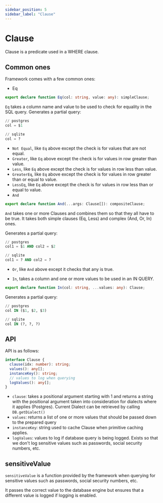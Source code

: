 ```yaml
---
sidebar_position: 5
sidebar_label: "Clause"
---
```


# Clause

Clause is a predicate used in a WHERE clause.

## Common ones

Framework comes with a few common ones:

* Eq

```ts
export declare function Eq(col: string, value: any): simpleClause;
```

`Eq` takes a column name and value to be used to check for equality in the SQL query. Generates a partial query:

```sql
// postgres
col = $1

// sqlite
col = ?
```

* `Not Equal`, like `Eq` above except the check is for values that are not equal.
* `Greater`, like `Eq` above except the check is for values in row greater than value.
* `Less`, like `Eq` above except the check is for values in row less than value.
* `GreaterEq`, like `Eq` above except the check is for values in row greater than or equal to value.
* `LessEq`, like `Eq` above except the check is for values in row less than or equal to value.
* `And`

```ts
export declare function And(...args: Clause[]): compositeClause;
```

`And` takes one or more Clauses and combines them so that they all have to be true. It takes both simple clauses (Eq, Less) and complex (And, Or, In) ones.

Generates a partial query:

```sql
// postgres
col1 = $1 AND col2 = $2

// sqlite
col1 = ? AND col2 = ?
```

* `Or`, like `And` above except it checks that any is true.

* `In`, takes a column and one or more values to be used in an IN QUERY.

```ts
export declare function In(col: string, ...values: any): Clause;
```

Generates a partial query:

```sql
// postgres
col IN ($1, $2, $3)

// sqlite
col IN (?, ?, ?)
```

## API

API is as follows:

```ts
interface Clause {
  clause(idx: number): string;
  values(): any[];
  instanceKey(): string;
  // values to log when querying
  logValues(): any[];
}
```

* `clause`: takes a positional argument starting with 1 and returns a string with the positional argument taken into consideration for dialects where it applies (Postgres). Current Dialect can be retrieved by calling `DB.getDialect()`
* `values`: returns a list of one or more values that should be passed down to the prepared query
* `instanceKey`: string used to cache Clause when primitive caching applies.
* `logValues`: values to log if database query is being logged. Exists so that we don't log sensitive values such as passwords, social security numbers, etc.

## sensitiveValue

`sensitiveValue` is a function provided by the framework when querying for sensitive values such as passwords, social security numbers, etc.

It passes the correct value to the database engine but ensures that a different value is logged if logging is enabled.
